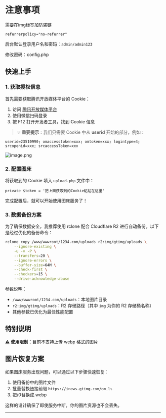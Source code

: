 # 注意事项

需要在img标签加防盗链

```
referrerpolicy="no-referrer"
```



后台默认登录用户名和密码：`admin/admin123`

修改密码：config.php

## 快速上手

### 1. 获取授权信息

首先需要获取腾讯开放媒体平台的 Cookie：

1. 访问 [腾讯开放媒体平台](https://om.qq.com/userAuth/index)
2. 使用微信扫码登录
3. 按 F12 打开开发者工具，找到 Cookie 信息

> 💡 **重要提示**：我们只需要 Cookie 中从 **userid** 开始的部分，例如：
```
userid=23510990; omaccesstoken=xxx; omtoken=xxx; logintype=4; srcopenid=xxx; srcaccessToken=xxx
```
![image.png](https://inews.gtimg.com/om_ls/OOPlRSNvyB3i378FYznc9jSaGzgK0osWYf0ZpJ4-71OfQAA/0)


### 2. 配置图床

将获取到的 Cookie 填入 `upload.php` 文件中：

```php:upload.php
private $token = '把上面获取到的Cookie粘贴在这里'
```

完成配置后，就可以开始使用图床服务了！

### 3. 数据备份方案

为了确保数据安全，我推荐使用 rclone 配合 Cloudflare R2 进行自动备份。以下是经过优化的备份命令：

```bash
rclone copy /www/wwwroot/1234.com/uploads r2:img/gtimg/uploads \
    --ignore-existing \
    -u -v -P \
    --transfers=20 \
    --ignore-errors \
    --buffer-size=64M \
    --check-first \
    --checkers=15 \
    --drive-acknowledge-abuse
```

参数说明：
- `/www/wwwroot/1234.com/uploads`：本地图片目录
- `r2:img/gtimg/uploads`：R2 存储路径（其中 `img` 为你的 R2 存储桶名称）
- 其他参数已优化为最佳性能配置

## 特别说明

⚠️ **使用限制**：目前不支持上传 webp 格式的图片


## 图片恢复方案

如果图床服务出现问题，可以通过以下步骤快速恢复：

1. 使用备份中的图片文件
2. 批量替换链接前缀 `https://inews.gtimg.com/om_ls`
3. 把/0替换成.webp

这样的设计确保了即使服务中断，你的图片资源也不会丢失。

---